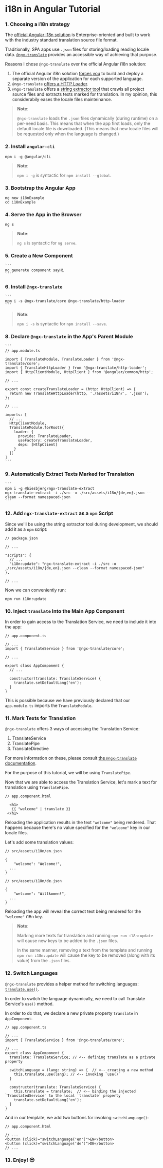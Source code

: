 # i18n in Angular Tutorial

### 1. Choosing a i18n strategy

The [official Angular i18n solution](https://angular.io/guide/i18n) is Enterprise-oriented and built to work with the industry standard translation source file format.

Traditionally, SPA apps use `.json` files for storing/loading reading locale data. [`@ngx-translate`](http://www.ngx-translate.com/) provides an accessible way of achieving that purpose.

Reasons I chose `@ngx-translate` over the official Angular i18n solution:

1. The official Angular i18n solution [forces you](https://angular.io/guide/i18n#angular-and-i18n-template-translation) to build and deploy a separate version of the application for each supported language.
2. `@ngx-translate` [offers a HTTP Loader](https://github.com/ngx-translate/http-loader).
3. `@ngx-translate` offers a [string extractor tool](https://github.com/biesbjerg/ngx-translate-extract) that crawls all project source files and extracts texts marked for translation. In my opinion, this considerabily eases the locale files mainteinance.

> **Note**:
>
> `@ngx-translate` loads the `.json` files dynamically (during runtime) on a per-need basis. This means that when the app first loads, only the default locale file is downloaded. (This means that new locale files will be requested only when the language is changed.)

### 2. Install `angular-cli`

    npm i -g @angular/cli


  > **Note**:
  >
  > `npm i -g` is syntactic for `npm install --global`.
### 3. Bootstrap the Angular App

    ng new i18nExample
    cd i18nExample

### 4. Serve the App in the Browser

    ng s


  > **Note**:
  >
  > `ng s` is syntactic for `ng serve`.
### 5. Create a New Component
    ```
    ng generate component sayHi
    ```
### 6. Install `@ngx-translate`
    ```
    npm i -s @ngx-translate/core @ngx-translate/http-loader
    ```
  > **Note**:
  >
  > `npm i -s` is syntactic for `npm install --save`.
### 8. Declare `@ngx-translate` in the App's Parent Module
    ```
    // app.module.ts

    import { TranslateModule, TranslateLoader } from '@ngx-translate/core';
    import { TranslateHttpLoader } from '@ngx-translate/http-loader';
    import { HttpClientModule, HttpClient } from '@angular/common/http';

    // ...

    export const createTranslateLoader = (http: HttpClient) => {
      return new TranslateHttpLoader(http, './assets/i18n/', '.json');
    };

    // ...

    imports: [
      // ...
      HttpClientModule,
      TranslateModule.forRoot({
        loader: {
          provide: TranslateLoader,
          useFactory: createTranslateLoader,
          deps: [HttpClient]
        }
      })
    ]
    ```
### 9. Automatically Extract Texts Marked for Translation

    ```
    npm i -g @biesbjerg/ngx-translate-extract
    ngx-translate-extract -i ./src -o ./src/assets/i18n/{de,en}.json --clean --format namespaced-json
    ```
### 12. Add `ngx-translate-extract` as a `npm` Script
Since we'll be using the string extractor tool during development, we should add it as a `npm` script:

```
// package.json

// ...

"scripts": {
  // ...
  "i18n:update": "ngx-translate-extract -i ./src -o ./src/assets/i18n/{de,en}.json --clean --format namespaced-json"
},

// ...
```

Now we can conveniently run:
```
npm run i18n:update
```

### 10. Inject `translate` Into the Main App Component

In order to gain access to the Translation Service, we need to include it into the app:
```
// app.component.ts

// ...
import { TranslateService } from '@ngx-translate/core';

// ...

export class AppComponent {
  // ...

  constructor(translate: TranslateService) {
    translate.setDefaultLang('en');
  }
}
```

This is possible because we have previously declared that our `app.module.ts` imports the `TranslateModule`.

### 11. Mark Texts for Translation

`@ngx-translate` offers 3 ways of accessing the Translation Service:
1. TranslateService
2. TranslatePipe
3. TranslateDirective

For more information on these, please consult [the `@ngx-translate` documentation](https://github.com/ngx-translate/core#4-use-the-service-the-pipe-or-the-directive).

For the purpose of this tutorial, we will be using `TranslatePipe`.

Now that we are able to access the Translation Service, let's mark a text for translation using `TranslatePipe`.

 ```
 // app.component.html

   <h1>
    {{ "welcome" | translate }}
  </h1>
 ```

Reloading the application results in the text `"welcome"` being rendered. That happens because there's no value specified for the `"welcome"` key in our locale files.

Let's add some translation values:
```
// src/assets/i18n/en.json

{
	"welcome": "Welcome!",
  ...
}
```

```
// src/assets/i18n/de.json

{
	"welcome": "Willkomen!",
  ...
}
```

Reloading the app will reveal the correct text being rendered for the `"welcome"` i18n key.

> **Note**:
>
> Marking more texts for translation and running `npm run i18n:update` will cause new keys to be added to the `.json` files.
>
> In the same manner, removing a text from the template and running `npm run i18n:update` will cause the key to be removed (along with its value) from the `.json` files.

### 12. Switch Languages

`@ngx-translate` provides a helper method for switching languages: [`translate.use()`](https://github.com/ngx-translate/core#methods).

In order to switch the language dynamically, we need to call Translate Service's `use()` method.

In order to do that, we declare a new private property `translate` in `AppComponent`:

```
// app.component.ts

// ...
import { TranslateService } from '@ngx-translate/core';

// ...
export class AppComponent {
  translate: TranslateService; // <-- defining translate as a private property

  switchLanguage = (lang: string) => {  // <-- creating a new method
    this.translate.use(lang); // <-- invoking `use()`
  }

  constructor(translate: TranslateService) {
    this.translate = translate;  // <-- binding the injected `TranslatedService` to the local `translate` property
    translate.setDefaultLang('en');
  }
}
```

And in our template, we add two buttons for invoking `switchLanguage()`:

```
// app.component.html

// ...
<button (click)="switchLanguage('en')">EN</button>
<button (click)="switchLanguage('de')">DE</button>
// ...
```

### 13. Enjoy! 😎
